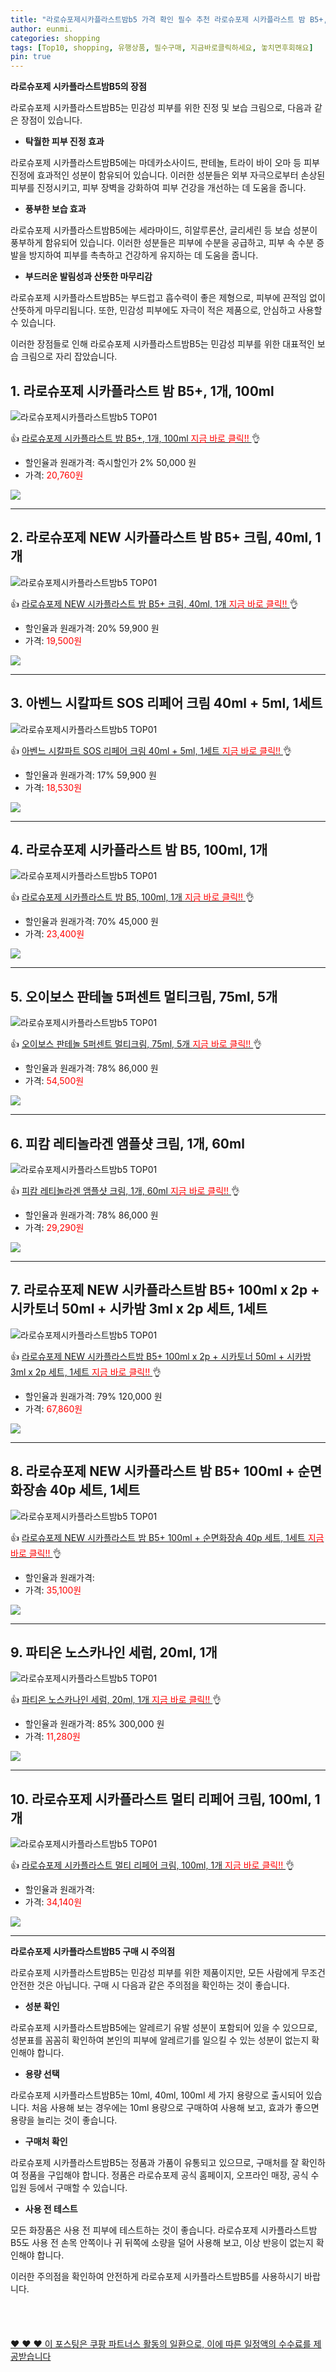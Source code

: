 ```yaml
---
title: "라로슈포제시카플라스트밤b5 가격 확인 필수 추천 라로슈포제 시카플라스트 밤 B5+, 1개, 100ml 비교 장점 구매가이드"
author: eunmi.
categories: shopping
tags: [Top10, shopping, 유행상품, 필수구매, 지금바로클릭하세요, 놓치면후회해요]
pin: true
---
```

**라로슈포제 시카플라스트밤B5의 장점**

라로슈포제 시카플라스트밤B5는 민감성 피부를 위한 진정 및 보습 크림으로, 다음과 같은 장점이 있습니다.

* **탁월한 피부 진정 효과**

라로슈포제 시카플라스트밤B5에는 마데카소사이드, 판테놀, 트라이 바이 오마 등 피부 진정에 효과적인 성분이 함유되어 있습니다. 이러한 성분들은 외부 자극으로부터 손상된 피부를 진정시키고, 피부 장벽을 강화하여 피부 건강을 개선하는 데 도움을 줍니다.

* **풍부한 보습 효과**

라로슈포제 시카플라스트밤B5에는 세라마이드, 히알루론산, 글리세린 등 보습 성분이 풍부하게 함유되어 있습니다. 이러한 성분들은 피부에 수분을 공급하고, 피부 속 수분 증발을 방지하여 피부를 촉촉하고 건강하게 유지하는 데 도움을 줍니다.

* **부드러운 발림성과 산뜻한 마무리감**

라로슈포제 시카플라스트밤B5는 부드럽고 흡수력이 좋은 제형으로, 피부에 끈적임 없이 산뜻하게 마무리됩니다. 또한, 민감성 피부에도 자극이 적은 제품으로, 안심하고 사용할 수 있습니다.

이러한 장점들로 인해 라로슈포제 시카플라스트밤B5는 민감성 피부를 위한 대표적인 보습 크림으로 자리 잡았습니다.

   

## 1. 라로슈포제 시카플라스트 밤 B5+, 1개, 100ml

![라로슈포제시카플라스트밤b5 TOP01](https://thumbnail9.coupangcdn.com/thumbnails/remote/230x230ex/image/vendor_inventory/b250/18eb6393cc41f83008c2ab73de8d0f88496551cc5d887fc3576c19d6b67f.jpg)


👍 [라로슈포제 시카플라스트 밤 B5+, 1개, 100ml <font color=red> 지금 바로 클릭!! </font> ](https://link.coupang.com/re/AFFSDP?lptag=AF3617701&subid=GithubCoopas&pageKey=7225706597&traceid=V0-153&itemId=18321894603&vendorItemId=85466644251) 👌 


- 할인율과 원래가격: 즉시할인가 2%  50,000   원
- 가격: <span style='color:red'>20,760원</span>

[![](/discount_price.png)](https://link.coupang.com/re/AFFSDP?lptag=AF3617701&subid=GithubCoopas&pageKey=7225706597&traceid=V0-153&itemId=18321894603&vendorItemId=85466644251)

---


   

## 2. 라로슈포제 NEW 시카플라스트 밤 B5+ 크림, 40ml, 1개

![라로슈포제시카플라스트밤b5 TOP01](https://thumbnail6.coupangcdn.com/thumbnails/remote/230x230ex/image/retail/images/7029698806332344-ec39724e-6947-4811-a5d6-e994e4508dec.jpg)


👍 [라로슈포제 NEW 시카플라스트 밤 B5+ 크림, 40ml, 1개 <font color=red> 지금 바로 클릭!! </font> ](https://link.coupang.com/re/AFFSDP?lptag=AF3617701&subid=GithubCoopas&pageKey=6820232311&traceid=V0-153&itemId=16162759817&vendorItemId=83358381384) 👌 


- 할인율과 원래가격: 20%  59,900   원
- 가격: <span style='color:red'>19,500원</span>

[![](/discount_price.png)](https://link.coupang.com/re/AFFSDP?lptag=AF3617701&subid=GithubCoopas&pageKey=6820232311&traceid=V0-153&itemId=16162759817&vendorItemId=83358381384)

---


   

## 3. 아벤느 시칼파트 SOS 리페어 크림 40ml + 5ml, 1세트

![라로슈포제시카플라스트밤b5 TOP01](https://thumbnail10.coupangcdn.com/thumbnails/remote/230x230ex/image/retail/images/4891829511270586-bab19ba6-700e-4d42-a72d-69fb9b6d4666.jpg)


👍 [아벤느 시칼파트 SOS 리페어 크림 40ml + 5ml, 1세트 <font color=red> 지금 바로 클릭!! </font> ](https://link.coupang.com/re/AFFSDP?lptag=AF3617701&subid=GithubCoopas&pageKey=6222267783&traceid=V0-153&itemId=12458382433&vendorItemId=79727376502) 👌 


- 할인율과 원래가격: 17%  59,900   원
- 가격: <span style='color:red'>18,530원</span>

[![](/discount_price.png)](https://link.coupang.com/re/AFFSDP?lptag=AF3617701&subid=GithubCoopas&pageKey=6222267783&traceid=V0-153&itemId=12458382433&vendorItemId=79727376502)

---


   

## 4. 라로슈포제 시카플라스트 밤 B5, 100ml, 1개

![라로슈포제시카플라스트밤b5 TOP01](https://thumbnail9.coupangcdn.com/thumbnails/remote/230x230ex/image/vendor_inventory/7bfa/894f371ab5c05a12d6771f9229d353815c2f2dc6020d23ce330ebab1e489.jpg)


👍 [라로슈포제 시카플라스트 밤 B5, 100ml, 1개 <font color=red> 지금 바로 클릭!! </font> ](https://link.coupang.com/re/AFFSDP?lptag=AF3617701&subid=GithubCoopas&pageKey=6820232311&traceid=V0-153&itemId=16167612994&vendorItemId=85860722218) 👌 


- 할인율과 원래가격: 70%  45,000   원
- 가격: <span style='color:red'>23,400원</span>

[![](/discount_price.png)](https://link.coupang.com/re/AFFSDP?lptag=AF3617701&subid=GithubCoopas&pageKey=6820232311&traceid=V0-153&itemId=16167612994&vendorItemId=85860722218)

---


   

## 5. 오이보스 판테놀 5퍼센트 멀티크림, 75ml, 5개

![라로슈포제시카플라스트밤b5 TOP01](https://thumbnail8.coupangcdn.com/thumbnails/remote/230x230ex/image/retail/images/ed7ba8d9-b926-4995-93a9-bab7f13580736268481906588076961.png)


👍 [오이보스 판테놀 5퍼센트 멀티크림, 75ml, 5개 <font color=red> 지금 바로 클릭!! </font> ](https://link.coupang.com/re/AFFSDP?lptag=AF3617701&subid=GithubCoopas&pageKey=6718444365&traceid=V0-153&itemId=19169724148&vendorItemId=86287965985) 👌 


- 할인율과 원래가격: 78%  86,000   원
- 가격: <span style='color:red'>54,500원</span>

[![](/discount_price.png)](https://link.coupang.com/re/AFFSDP?lptag=AF3617701&subid=GithubCoopas&pageKey=6718444365&traceid=V0-153&itemId=19169724148&vendorItemId=86287965985)

---


   

## 6. 피캄 레티놀라겐 앰플샷 크림, 1개, 60ml

![라로슈포제시카플라스트밤b5 TOP01](https://thumbnail10.coupangcdn.com/thumbnails/remote/230x230ex/image/vendor_inventory/553d/2bd43ec5752db947f1ef5cf9679cb53325e0ebba1f4010f482631f5c9ffc.png)


👍 [피캄 레티놀라겐 앰플샷 크림, 1개, 60ml <font color=red> 지금 바로 클릭!! </font> ](https://link.coupang.com/re/AFFSDP?lptag=AF3617701&subid=GithubCoopas&pageKey=7645606462&traceid=V0-153&itemId=20328597313&vendorItemId=87403734908) 👌 


- 할인율과 원래가격: 78%  86,000   원
- 가격: <span style='color:red'>29,290원</span>

[![](/discount_price.png)](https://link.coupang.com/re/AFFSDP?lptag=AF3617701&subid=GithubCoopas&pageKey=7645606462&traceid=V0-153&itemId=20328597313&vendorItemId=87403734908)

---


   

## 7. 라로슈포제 NEW 시카플라스트밤 B5+ 100ml x 2p + 시카토너 50ml + 시카밤 3ml x 2p 세트, 1세트

![라로슈포제시카플라스트밤b5 TOP01](https://thumbnail9.coupangcdn.com/thumbnails/remote/230x230ex/image/retail/images/2022/11/29/11/5/53af6fa3-0c98-44e1-8fb3-0bedf9de1cc5.jpg)


👍 [라로슈포제 NEW 시카플라스트밤 B5+ 100ml x 2p + 시카토너 50ml + 시카밤 3ml x 2p 세트, 1세트 <font color=red> 지금 바로 클릭!! </font> ](https://link.coupang.com/re/AFFSDP?lptag=AF3617701&subid=GithubCoopas&pageKey=6956076414&traceid=V0-153&itemId=16917531739&vendorItemId=84095447509) 👌 


- 할인율과 원래가격: 79%  120,000   원
- 가격: <span style='color:red'>67,860원</span>

[![](/discount_price.png)](https://link.coupang.com/re/AFFSDP?lptag=AF3617701&subid=GithubCoopas&pageKey=6956076414&traceid=V0-153&itemId=16917531739&vendorItemId=84095447509)

---


   

## 8. 라로슈포제 NEW 시카플라스트 밤 B5+ 100ml + 순면화장솜 40p 세트, 1세트

![라로슈포제시카플라스트밤b5 TOP01](https://thumbnail9.coupangcdn.com/thumbnails/remote/230x230ex/image/retail/images/5354704512627372-e0bd8aa8-387c-4503-9a5e-c18124b461e6.png)


👍 [라로슈포제 NEW 시카플라스트 밤 B5+ 100ml + 순면화장솜 40p 세트, 1세트 <font color=red> 지금 바로 클릭!! </font> ](https://link.coupang.com/re/AFFSDP?lptag=AF3617701&subid=GithubCoopas&pageKey=7558949510&traceid=V0-153&itemId=19909979356&vendorItemId=87009909373) 👌 


- 할인율과 원래가격: 
- 가격: <span style='color:red'>35,100원</span>

[![](/discount_price.png)](https://link.coupang.com/re/AFFSDP?lptag=AF3617701&subid=GithubCoopas&pageKey=7558949510&traceid=V0-153&itemId=19909979356&vendorItemId=87009909373)

---


   

## 9. 파티온 노스카나인 세럼, 20ml, 1개

![라로슈포제시카플라스트밤b5 TOP01](https://thumbnail9.coupangcdn.com/thumbnails/remote/230x230ex/image/retail/images/2022/10/24/14/4/572d6530-cb58-484f-be89-2cc58495c51f.jpg)


👍 [파티온 노스카나인 세럼, 20ml, 1개 <font color=red> 지금 바로 클릭!! </font> ](https://link.coupang.com/re/AFFSDP?lptag=AF3617701&subid=GithubCoopas&pageKey=6865552810&traceid=V0-153&itemId=16408580300&vendorItemId=83599655830) 👌 


- 할인율과 원래가격: 85%  300,000   원
- 가격: <span style='color:red'>11,280원</span>

[![](/discount_price.png)](https://link.coupang.com/re/AFFSDP?lptag=AF3617701&subid=GithubCoopas&pageKey=6865552810&traceid=V0-153&itemId=16408580300&vendorItemId=83599655830)

---


   

## 10. 라로슈포제 시카플라스트 멀티 리페어 크림, 100ml, 1개

![라로슈포제시카플라스트밤b5 TOP01](https://thumbnail8.coupangcdn.com/thumbnails/remote/230x230ex/image/retail/images/4448856471060209-ca6ad8e8-f34f-4009-aecd-05223d649222.png)


👍 [라로슈포제 시카플라스트 멀티 리페어 크림, 100ml, 1개 <font color=red> 지금 바로 클릭!! </font> ](https://link.coupang.com/re/AFFSDP?lptag=AF3617701&subid=GithubCoopas&pageKey=7199449481&traceid=V0-153&itemId=18194483956&vendorItemId=85343154972) 👌 


- 할인율과 원래가격: 
- 가격: <span style='color:red'>34,140원</span>

[![](/discount_price.png)](https://link.coupang.com/re/AFFSDP?lptag=AF3617701&subid=GithubCoopas&pageKey=7199449481&traceid=V0-153&itemId=18194483956&vendorItemId=85343154972)

---
**라로슈포제 시카플라스트밤B5 구매 시 주의점**

라로슈포제 시카플라스트밤B5는 민감성 피부를 위한 제품이지만, 모든 사람에게 무조건 안전한 것은 아닙니다. 구매 시 다음과 같은 주의점을 확인하는 것이 좋습니다.

* **성분 확인**

라로슈포제 시카플라스트밤B5에는 알레르기 유발 성분이 포함되어 있을 수 있으므로, 성분표를 꼼꼼히 확인하여 본인의 피부에 알레르기를 일으킬 수 있는 성분이 없는지 확인해야 합니다.

* **용량 선택**

라로슈포제 시카플라스트밤B5는 10ml, 40ml, 100ml 세 가지 용량으로 출시되어 있습니다. 처음 사용해 보는 경우에는 10ml 용량으로 구매하여 사용해 보고, 효과가 좋으면 용량을 늘리는 것이 좋습니다.

* **구매처 확인**

라로슈포제 시카플라스트밤B5는 정품과 가품이 유통되고 있으므로, 구매처를 잘 확인하여 정품을 구입해야 합니다. 정품은 라로슈포제 공식 홈페이지, 오프라인 매장, 공식 수입원 등에서 구매할 수 있습니다.

* **사용 전 테스트**

모든 화장품은 사용 전 피부에 테스트하는 것이 좋습니다. 라로슈포제 시카플라스트밤B5도 사용 전 손목 안쪽이나 귀 뒤쪽에 소량을 덜어 사용해 보고, 이상 반응이 없는지 확인해야 합니다.

이러한 주의점을 확인하여 안전하게 라로슈포제 시카플라스트밤B5를 사용하시기 바랍니다.<br><br><br><br><br> [ ❤ ❤ ❤ 이 포스팅은 쿠팡 파트너스 활동의 일환으로, 이에 따른 일정액의 수수료를 제공받습니다](https://link.coupang.com/a/bcEFyh)